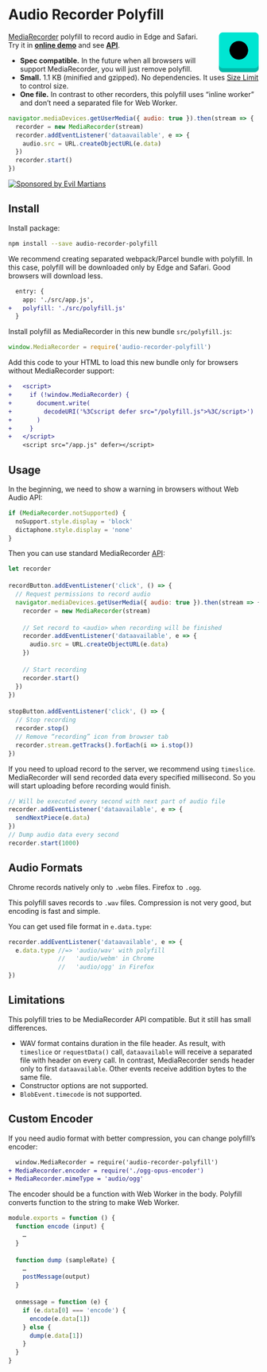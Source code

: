# Audio Recorder Polyfill

<img align="right" width="80" height="80"
     src="./logo.svg"
     title="Audio Recorder Polyfill Logo">

[MediaRecorder] polyfill to record audio in Edge and Safari.
Try it in **[online demo]** and see **[API]**.

* **Spec compatible.** In the future when all browsers will support
  MediaRecorder, you will just remove polyfill.
* **Small.** 1.1 KB (minified and gzipped). No dependencies.
  It uses [Size Limit] to control size.
* **One file.** In contrast to other recorders, this polyfill uses
  “inline worker” and don’t need a separated file for Web Worker.

```js
navigator.mediaDevices.getUserMedia({ audio: true }).then(stream => {
  recorder = new MediaRecorder(stream)
  recorder.addEventListener('dataavailable', e => {
    audio.src = URL.createObjectURL(e.data)
  })
  recorder.start()
})
```

[MediaRecorder]: https://developers.google.com/web/updates/2016/01/mediarecorder
[online demo]:   https://ai.github.io/audio-recorder-polyfill/
[Size Limit]:    https://github.com/ai/size-limit
[API]:           https://ai.github.io/audio-recorder-polyfill/api/MediaRecorder.html

<a href="https://evilmartians.com/?utm_source=audio-recorder-polyfill">
  <img src="https://evilmartians.com/badges/sponsored-by-evil-martians.svg"
       alt="Sponsored by Evil Martians" width="236" height="54">
</a>

## Install

Install package:

```sh
npm install --save audio-recorder-polyfill
```

We recommend creating separated webpack/Parcel bundle with polyfill.
In this case, polyfill will be downloaded only by Edge and Safari.
Good browsers will download less.

```diff
  entry: {
    app: './src/app.js',
+   polyfill: './src/polyfill.js'
  }
```

Install polyfill as MediaRecorder in this new bundle `src/polyfill.js`:

```js
window.MediaRecorder = require('audio-recorder-polyfill')
```

Add this code to your HTML to load this new bundle only for browsers
without MediaRecorder support:

```diff
+   <script>
+     if (!window.MediaRecorder) {
+       document.write(
+         decodeURI('%3Cscript defer src="/polyfill.js">%3C/script>')
+       )
+     }
+   </script>
    <script src="/app.js" defer></script>
```

## Usage

In the beginning, we need to show a warning in browsers without Web Audio API:

```js
if (MediaRecorder.notSupported) {
  noSupport.style.display = 'block'
  dictaphone.style.display = 'none'
}
```

Then you can use standard MediaRecorder [API]:

```js
let recorder

recordButton.addEventListener('click', () => {
  // Request permissions to record audio
  navigator.mediaDevices.getUserMedia({ audio: true }).then(stream => {
    recorder = new MediaRecorder(stream)

    // Set record to <audio> when recording will be finished
    recorder.addEventListener('dataavailable', e => {
      audio.src = URL.createObjectURL(e.data)
    })

    // Start recording
    recorder.start()
  })
})

stopButton.addEventListener('click', () => {
  // Stop recording
  recorder.stop()
  // Remove “recording” icon from browser tab
  recorder.stream.getTracks().forEach(i => i.stop())
})
```

If you need to upload record to the server, we recommend using `timeslice`.
MediaRecorder will send recorded data every specified millisecond.
So you will start uploading before recording would finish.

```js
// Will be executed every second with next part of audio file
recorder.addEventListener('dataavailable', e => {
  sendNextPiece(e.data)
})
// Dump audio data every second
recorder.start(1000)
```

[API]: https://developer.mozilla.org/en-US/docs/Web/API/MediaStream_Recording_API/Using_the_MediaStream_Recording_API

## Audio Formats

Chrome records natively only to `.webm` files. Firefox to `.ogg`.

This polyfill saves records to `.wav` files. Compression
is not very good, but encoding is fast and simple.

You can get used file format in `e.data.type`:

```js
recorder.addEventListener('dataavailable', e => {
  e.data.type //=> 'audio/wav' with polyfill
              //   'audio/webm' in Chrome
              //   'audio/ogg' in Firefox
})
```

## Limitations

This polyfill tries to be MediaRecorder API compatible.
But it still has small differences.

* WAV format contains duration in the file header. As result, with `timeslice`
  or `requestData()` call, `dataavailable` will receive a separated file
  with header on every call. In contrast, MediaRecorder sends header only
  to first `dataavailable`. Other events receive addition bytes
  to the same file.
* Constructor options are not supported.
* `BlobEvent.timecode` is not supported.

## Custom Encoder

If you need audio format with better compression,
you can change polyfill’s encoder:

```diff
  window.MediaRecorder = require('audio-recorder-polyfill')
+ MediaRecorder.encoder = require('./ogg-opus-encoder')
+ MediaRecorder.mimeType = 'audio/ogg'
```

The encoder should be a function with Web Worker in the body.
Polyfill converts function to the string to make Web Worker.

```js
module.exports = function () {
  function encode (input) {
    …
  }

  function dump (sampleRate) {
    …
    postMessage(output)
  }

  onmessage = function (e) {
    if (e.data[0] === 'encode') {
      encode(e.data[1])
    } else {
      dump(e.data[1])
    }
  }
}
```
